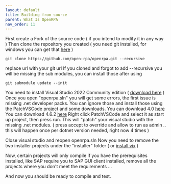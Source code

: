 ```yaml
---
layout: default
title: Building from source
parent: What Is OpenRPA
nav_order: 11
---
```

First create a Fork of the source code ( if you intend to modify it in any way )
Then clone the repository you created ( you need git installed, for windows you can get that [here](https://git-scm.com/download/win) )
```
git clone https://github.com/open-rpa/openrpa.git --recursive
```
replace url with your git url
If you cloned and forgot to add --recursive you will be missing the sub modules, you can install those after using

```
git submodule update --init
```
You need to install Visual Studio 2022 Community edition ( [download here](https://visualstudio.microsoft.com/downloads/) ) 
Once you open "openrpa.sln" you will get some errors, the first issue is missing .net developer packs.
You can ignore those and install those using the PatchVSCode project and some downloads.
You can download 4.0 [here](https://www.microsoft.com/en-us/download/details.aspx?id=28180) 
You can download 4.6.2 [here](https://dotnet.microsoft.com/en-us/download/dotnet-framework/thank-you/net462-developer-pack-offline-installer) 
Right click PatchVSCode and select it as start up project, then press run. This will "patch" your visual studio with the missing .net modules.
( press accept to override and allow to run as admin .. this will happen once per dotnet version needed, right now 4 times )

Close visual studio and reopen openrpa.sln 
Now you need to remove the two installer projects under the "installer" folder ( or [install vix](https://wixtoolset.org/docs/wix3/) )

Now, certain projects will only compile if you have the prerequisites installed, like SAP require you to SAP GUI client installed, remove all the projects where you don't meet the requirements ...

And now you should be ready to compile and test.